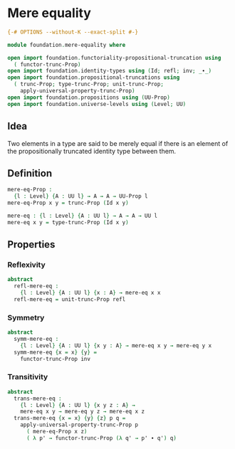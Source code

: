 # Mere equality

```agda
{-# OPTIONS --without-K --exact-split #-}

module foundation.mere-equality where

open import foundation.functoriality-propositional-truncation using
  ( functor-trunc-Prop)
open import foundation.identity-types using (Id; refl; inv; _∙_)
open import foundation.propositional-truncations using
  ( trunc-Prop; type-trunc-Prop; unit-trunc-Prop;
    apply-universal-property-trunc-Prop)
open import foundation.propositions using (UU-Prop)
open import foundation.universe-levels using (Level; UU)
```

## Idea

Two elements in a type are said to be merely equal if there is an element of the propositionally truncated identity type between them.

## Definition

```agda
mere-eq-Prop :
  {l : Level} {A : UU l} → A → A → UU-Prop l
mere-eq-Prop x y = trunc-Prop (Id x y)

mere-eq : {l : Level} {A : UU l} → A → A → UU l
mere-eq x y = type-trunc-Prop (Id x y)
```

## Properties

### Reflexivity

```agda
abstract
  refl-mere-eq :
    {l : Level} {A : UU l} {x : A} → mere-eq x x
  refl-mere-eq = unit-trunc-Prop refl
```

### Symmetry

```agda
abstract
  symm-mere-eq :
    {l : Level} {A : UU l} {x y : A} → mere-eq x y → mere-eq y x
  symm-mere-eq {x = x} {y} =
    functor-trunc-Prop inv
```

### Transitivity

```agda
abstract
  trans-mere-eq :
    {l : Level} {A : UU l} {x y z : A} →
    mere-eq x y → mere-eq y z → mere-eq x z
  trans-mere-eq {x = x} {y} {z} p q =
    apply-universal-property-trunc-Prop p
      ( mere-eq-Prop x z)
      ( λ p' → functor-trunc-Prop (λ q' → p' ∙ q') q)
```
